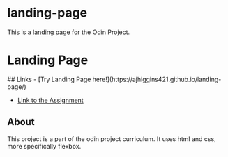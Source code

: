 # landing-page
This is a <a href="https://ajhiggins421.github.io/landing-page/" rel="nofollow" target="_blank">landing page</a> for the Odin Project.
# Landing Page

<p>
## Links
- [Try Landing Page here!](https://ajhiggins421.github.io/landing-page/)

- [Link to the Assignment](https://www.theodinproject.com/paths/foundations/courses/foundations/lessons/landing-page)

## About
This project is a part of the odin project curriculum. It uses html and css, more specifically flexbox.
</p>